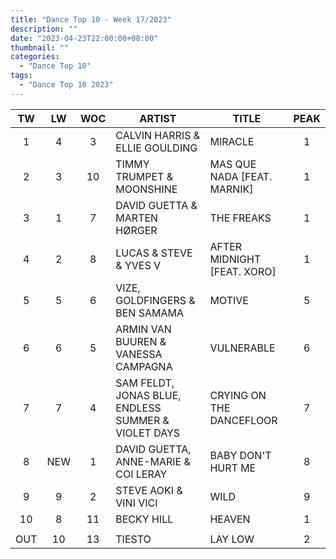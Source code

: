 ```yaml
---
title: "Dance Top 10 - Week 17/2023"
description: ""
date: "2023-04-23T22:00:00+08:00"
thumbnail: ""
categories:
  - "Dance Top 10"
tags:
  - "Dance Top 10 2023"
---
```

<!--more-->
|TW|LW|WOC|ARTIST|TITLE|PEAK|
|:----:|:----:|:----:|----|----|:----:|
|1|4|3|CALVIN HARRIS & ELLIE GOULDING|MIRACLE|1|
|2|3|10|TIMMY TRUMPET & MOONSHINE|MAS QUE NADA [FEAT. MARNIK]|1|
|3|1|7|DAVID GUETTA & MARTEN HØRGER|THE FREAKS|1|
|4|2|8|LUCAS & STEVE & YVES V|AFTER MIDNIGHT [FEAT. XORO]|1|
|5|5|6|VIZE, GOLDFINGERS & BEN SAMAMA|MOTIVE|5|
|6|6|5|ARMIN VAN BUUREN & VANESSA CAMPAGNA|VULNERABLE|6|
|7|7|4|SAM FELDT, JONAS BLUE, ENDLESS SUMMER & VIOLET DAYS|CRYING ON THE DANCEFLOOR|7|
|8|NEW|1|DAVID GUETTA, ANNE-MARIE & COI LERAY|BABY DON'T HURT ME|8|
|9|9|2|STEVE AOKI & VINI VICI|WILD|9|
|10|8|11|BECKY HILL|HEAVEN|1|
| | | | | | |
|OUT|10|13|TIESTO|LAY LOW|2|